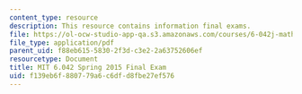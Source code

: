 ```yaml
---
content_type: resource
description: This resource contains information final exams.
file: https://ol-ocw-studio-app-qa.s3.amazonaws.com/courses/6-042j-mathematics-for-computer-science-spring-2015/f139eb6f880779a6c6dfd8fbe27ef576_MIT6_042JS15_finalexam.pdf
file_type: application/pdf
parent_uid: f88eb615-5830-2f3d-c3e2-2a63752606ef
resourcetype: Document
title: MIT 6.042 Spring 2015 Final Exam
uid: f139eb6f-8807-79a6-c6df-d8fbe27ef576
---
```


